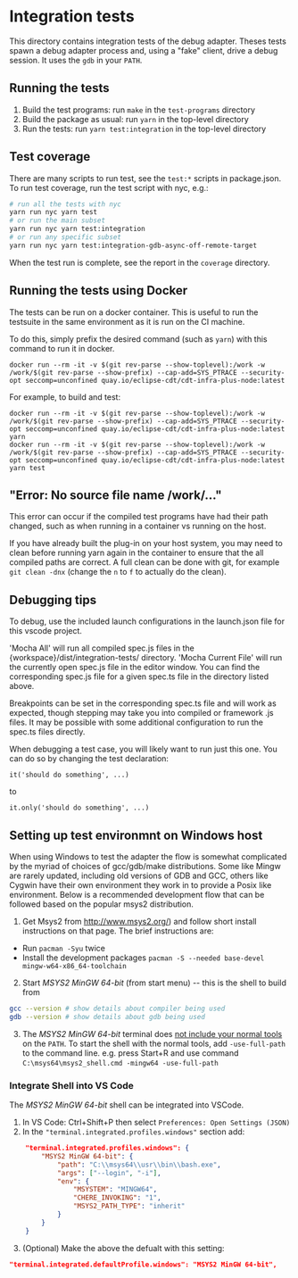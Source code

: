 # Integration tests

This directory contains integration tests of the debug adapter. Theses tests
spawn a debug adapter process and, using a "fake" client, drive a debug
session. It uses the `gdb` in your `PATH`.

## Running the tests

1. Build the test programs: run `make` in the `test-programs` directory
2. Build the package as usual: run `yarn` in the top-level directory
3. Run the tests: run `yarn test:integration` in the top-level directory

## Test coverage

There are many scripts to run test, see the `test:*` scripts in package.json.
To run test coverage, run the test script with nyc, e.g.:

```sh
# run all the tests with nyc
yarn run nyc yarn test
# or run the main subset
yarn run nyc yarn test:integration
# or run any specific subset
yarn run nyc yarn test:integration-gdb-async-off-remote-target
```

When the test run is complete, see the report in the `coverage` directory.

## Running the tests using Docker

The tests can be run on a docker container. This is useful to run the testsuite
in the same environment as it is run on the CI machine.

To do this, simply prefix the desired command (such as `yarn`) with this
command to run it in docker.

`docker run --rm -it -v $(git rev-parse --show-toplevel):/work -w /work/$(git rev-parse --show-prefix) --cap-add=SYS_PTRACE --security-opt seccomp=unconfined quay.io/eclipse-cdt/cdt-infra-plus-node:latest`

For example, to build and test:

```
docker run --rm -it -v $(git rev-parse --show-toplevel):/work -w /work/$(git rev-parse --show-prefix) --cap-add=SYS_PTRACE --security-opt seccomp=unconfined quay.io/eclipse-cdt/cdt-infra-plus-node:latest yarn
docker run --rm -it -v $(git rev-parse --show-toplevel):/work -w /work/$(git rev-parse --show-prefix) --cap-add=SYS_PTRACE --security-opt seccomp=unconfined quay.io/eclipse-cdt/cdt-infra-plus-node:latest yarn test
```

## "Error: No source file name /work/..."

This error can occur if the compiled test programs have had their path changed, such as when running in a container vs running on the host.

If you have already built the plug-in on your host system, you may need to clean before running yarn again in the container to ensure that the all compiled paths are correct. A full clean can be done with git, for example `git clean -dnx` (change the `n` to `f` to actually do the clean).

## Debugging tips

To debug, use the included launch configurations in the launch.json file for this vscode project.

'Mocha All' will run all compiled spec.js files in the {workspace}/dist/integration-tests/ directory.
'Mocha Current File' will run the currently open spec.js file in the editor window. You can find the corresponding spec.js file for a given spec.ts file in the directory listed above.

Breakpoints can be set in the corresponding spec.ts file and will work as expected, though stepping
may take you into compiled or framework .js files.
It may be possible with some additional configuration to run the spec.ts files directly.

When debugging a test case, you will likely want to run just this one. You can
do so by changing the test declaration:

    it('should do something', ...)

to

    it.only('should do something', ...)

## Setting up test environmnt on Windows host

When using Windows to test the adapter the flow is somewhat complicated by the myriad of choices of
gcc/gdb/make distributions. Some like Mingw are rarely updated, including old versions of GDB and GCC,
others like Cygwin have their own environment they work in to provide a Posix like environment. Below
is a recommended development flow that can be followed based on the popular msys2 distribution.

1. Get Msys2 from http://www.msys2.org/) and follow short install instructions on that page. The brief instructions are:

-   Run `pacman -Syu` twice
-   Install the development packages `pacman -S --needed base-devel mingw-w64-x86_64-toolchain`

2. Start _MSYS2 MinGW 64-bit_ (from start menu) -- this is the shell to build from

```sh
gcc --version # show details about compiler being used
gdb --version # show details about gdb being used
```

3. The _MSYS2 MinGW 64-bit_ terminal does [not include your normal tools](https://www.msys2.org/wiki/MSYS2-introduction/#path)
   on the `PATH`. To start the shell with the normal tools, add `-use-full-path` to the command line.
   e.g. press Start+R and use command `C:\msys64\msys2_shell.cmd -mingw64 -use-full-path`

### Integrate Shell into VS Code

The _MSYS2 MinGW 64-bit_ shell can be integrated into VSCode.

1. In VS Code: Ctrl+Shift+P then select `Preferences: Open Settings (JSON)`
2. In the `"terminal.integrated.profiles.windows"` section add:

```json
    "terminal.integrated.profiles.windows": {
        "MSYS2 MinGW 64-bit": {
            "path": "C:\\msys64\\usr\\bin\\bash.exe",
            "args": ["--login", "-i"],
            "env": {
                "MSYSTEM": "MINGW64",
                "CHERE_INVOKING": "1",
                "MSYS2_PATH_TYPE": "inherit"
            }
        }
    }
```

3. (Optional) Make the above the defualt with this setting:

```json
"terminal.integrated.defaultProfile.windows": "MSYS2 MinGW 64-bit",
```
